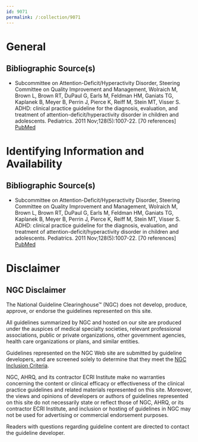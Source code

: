 ```yaml
---
id: 9071
permalink: /:collection/9071
---
```


# General

## Bibliographic Source(s)

- Subcommittee on Attention-Deficit/Hyperactivity Disorder, Steering Committee on Quality Improvement and Management, Wolraich M, Brown L, Brown RT, DuPaul G, Earls M, Feldman HM, Ganiats TG, Kaplanek B, Meyer B, Perrin J, Pierce K, Reiff M, Stein MT, Visser S. ADHD: clinical practice guideline for the diagnosis, evaluation, and treatment of attention-deficit/hyperactivity disorder in children and adolescents. Pediatrics. 2011 Nov;128(5):1007-22. [70 references] [ PubMed ](http://www.ncbi.nlm.nih.gov/entrez/query.fcgi?cmd=Retrieve&db=pubmed&dopt=Abstract&list_uids=22003063)

# Identifying Information and Availability

## Bibliographic Source(s)

- Subcommittee on Attention-Deficit/Hyperactivity Disorder, Steering Committee on Quality Improvement and Management, Wolraich M, Brown L, Brown RT, DuPaul G, Earls M, Feldman HM, Ganiats TG, Kaplanek B, Meyer B, Perrin J, Pierce K, Reiff M, Stein MT, Visser S. ADHD: clinical practice guideline for the diagnosis, evaluation, and treatment of attention-deficit/hyperactivity disorder in children and adolescents. Pediatrics. 2011 Nov;128(5):1007-22. [70 references] [ PubMed ](http://www.ncbi.nlm.nih.gov/entrez/query.fcgi?cmd=Retrieve&db=pubmed&dopt=Abstract&list_uids=22003063)

# Disclaimer

## NGC Disclaimer

The National Guideline Clearinghouse™ (NGC) does not develop, produce, approve, or endorse the guidelines represented on this site.

All guidelines summarized by NGC and hosted on our site are produced under the auspices of medical specialty societies, relevant professional associations, public or private organizations, other government agencies, health care organizations or plans, and similar entities.

Guidelines represented on the NGC Web site are submitted by guideline developers, and are screened solely to determine that they meet the [NGC Inclusion Criteria](/help-and-about/summaries/inclusion-criteria).

NGC, AHRQ, and its contractor ECRI Institute make no warranties concerning the content or clinical efficacy or effectiveness of the clinical practice guidelines and related materials represented on this site. Moreover, the views and opinions of developers or authors of guidelines represented on this site do not necessarily state or reflect those of NGC, AHRQ, or its contractor ECRI Institute, and inclusion or hosting of guidelines in NGC may not be used for advertising or commercial endorsement purposes.

Readers with questions regarding guideline content are directed to contact the guideline developer.


